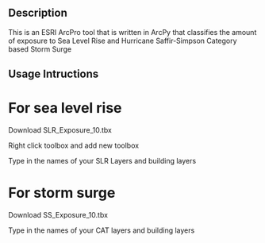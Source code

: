 ## Description
This is an ESRI ArcPro tool that is written in ArcPy that classifies the amount of exposure to Sea Level Rise and Hurricane Saffir-Simpson Category based Storm Surge 


## Usage Intructions

# For sea level rise 

Download SLR_Exposure_10.tbx 

Right click toolbox and add new toolbox 

Type in the names of your SLR Layers and building layers

# For storm surge

Download SS_Exposure_10.tbx

Type in the names of your CAT layers and building layers


